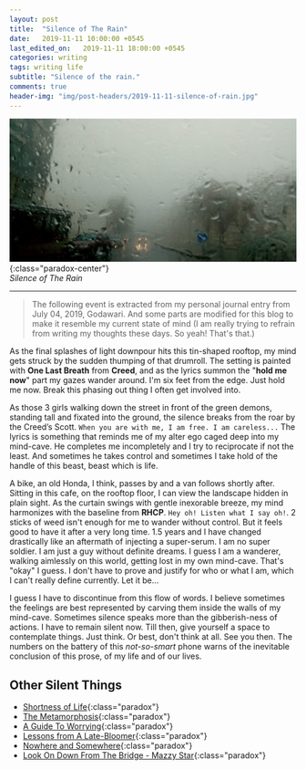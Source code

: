 ```yaml
---
layout: post
title:  "Silence of The Rain"
date:   2019-11-11 10:00:00 +0545
last_edited_on:   2019-11-11 18:00:00 +0545
categories: writing
tags: writing life 
subtitle: "Silence of the rain."
comments: true
header-img: "img/post-headers/2019-11-11-silence-of-rain.jpg"
---
```


![Gradients](/img/post-headers/2019-11-11-silence-of-rain.jpg){:class="paradox-center"}  
*Silence of The Rain* 

<hr/>

> The following event is extracted from my personal journal entry from July 04, 2019, Godawari. And some parts are modified for this blog to make it resemble my current state of mind (I am really trying to refrain from writing my thoughts these days. So yeah! That's that.)

As the final splashes of light downpour hits this tin-shaped rooftop, my mind gets struck by the sudden thumping of that drumroll. The setting is painted with **One Last Breath** from **Creed**, and as the lyrics summon the "**hold me now**" part my gazes wander around. I'm six feet from the edge. Just hold me now. Break this phasing out thing I often get involved into.


As those 3 girls walking down the street in front of the green demons, standing tall and fixated into the ground, the silence breaks from the roar by the Creed’s Scott. `When you are with me, I am free. I am careless...` The lyrics is something that reminds me of my alter ego caged deep into my mind-cave. He completes me incompletely and I try to reciprocate if not the least. And sometimes he takes control and sometimes I take hold of the handle of this beast, beast which is life.


A bike, an old Honda, I think, passes by and a van follows shortly after. Sitting in this cafe, on the rooftop floor, I can view the landscape hidden in plain sight. As the curtain swings with gentle inexorable breeze, my mind harmonizes with the baseline from **RHCP**. `Hey oh! Listen what I say oh!`. 2 sticks of weed isn't enough for me to wander without control. But it feels good to have it after a very long time. 1.5 years and I have changed drastically like an aftermath of injecting a super-serum. I am no super soldier. I am just a guy without definite dreams. I guess I am a wanderer, walking aimlessly on this world, getting lost in my own mind-cave. That's "okay" I guess. I don't have to prove and justify for who or what I am, which I can't really define currently. Let it be...


I guess I have to discontinue from this flow of words. I believe sometimes the feelings are best represented by carving them inside the walls of my mind-cave. Sometimes silence speaks more than the gibberish-ness of actions. I have to remain silent now. Till then, give yourself a space to contemplate things. Just think. Or best, don't think at all. See you then. The numbers on the battery of this *not-so-smart* phone warns of the inevitable conclusion of this prose, of my life and of our lives.



## Other Silent Things
- [Shortness of Life](https://tim.blog/2009/04/24/on-the-shortness-of-life-an-introduction-to-seneca/){:class="paradox"}
- [The Metamorphosis](https://www.goodreads.com/book/show/485894.The_Metamorphosis){:class="paradox"}
- [A Guide To Worrying](https://www.youtube.com/watch?v=k5RH3BdXDOY){:class="paradox"}
- [Lessons from A Late-Bloomer](https://medium.com/@Steven_Z/late-bloomers-fece788db69b){:class="paradox"}
- [Nowhere and Somewhere](https://www.nishanpantha.com.np/writing/nowhere-somewhere.html){:class="paradox"}
- [Look On Down From The Bridge - Mazzy Star](https://www.youtube.com/watch?v=g41FFmNU66U){:class="paradox"}
